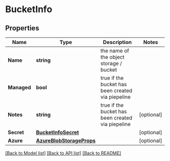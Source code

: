 # BucketInfo

## Properties
Name | Type | Description | Notes
------------ | ------------- | ------------- | -------------
**Name** | **string** | the name of the object storage / bucket | 
**Managed** | **bool** | true if the bucket has been created via piepeline | 
**Notes** | **string** | true if the bucket has been created via piepeline | [optional] 
**Secret** | [**BucketInfoSecret**](BucketInfo_secret.md) |  | [optional] 
**Azure** | [**AzureBlobStorageProps**](AzureBlobStorageProps.md) |  | [optional] 

[[Back to Model list]](../README.md#documentation-for-models) [[Back to API list]](../README.md#documentation-for-api-endpoints) [[Back to README]](../README.md)


